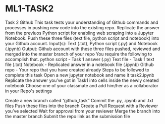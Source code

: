 # ML1-TASK2

Task 2
Github
This task tests your understanding of Github commands and processes
in pushing new code into the existing repo.
Replicate the answer from the previuos Python script for enabling web
scraping into a Jupyter Notebook. Push these three files (text file, python
script and notebook) into your Github account.
Input(s): Text (.txt), Python script (.py) and Notebook (.ipynb)
Output: Github account with these three files pushed, reviewed and
merged into the master branch of your repo
You require the following to accomplish that.
python script - Task 1 answer (.py)
Text file - Task 1 text file (.txt)
Notebook - Replicated answer in a notebook file (.ipynb)
Github repo - Your repo that you have created already
Steps to be followed to complete this task
Open a new jupyter notebook and name it task2.ipynb
Replicate the answer you’ve got in Task1 into cells inside the newly
created notebook
Choose one of your classmate and add him/her as a collaborator in your
Repo's settings

Create a new branch called “github_task”
Commit the .py, .ipynb and .txt files
Push these files into the branch
Create a Pull Request with a Reviewer you’ve selected
Wait for approval from your reviewer
Merge the branch into the master branch
Submit the repo link as the submission file
